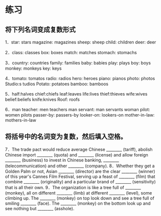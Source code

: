 # 练习

## 将下列名词变成复数形式

1．star: stars
 magazine: magazines
 sheep: sheep
 child: children
 deer: deer

2．class: classes
 box: boxes
 match: matches
 stomach: stomachs

3．country: countries
 family: families
 baby: babies
 play: plays
 boy: boys
 monkey: monkeys
 key: keys

4．tomato: tomatos
 radio: radios
 hero: heroes
 piano: pianos
 photo: photos
 Studio:s tudios
 Potato: potatoes
 bamboo: bamboos

5．half:halves
 chief:chiefs
 leaf:leaves
 life:lives
 thief:thieves
 wife:wives
 belief:beliefs
 knife:knives
 Roof: roofs

6．man teacher: men teachers
 man servant: man servants
 woman pilot: women pilots
 passer-by: passers-by
 looker-on: lookers-on
 mother-in-law: mothers-in-law

## 将括号中的名词变为复数，然后填入空格。

7．The trade pact would reduce average Chinese ________ (tariff), abolish Chinese import ________ (quota) and ________ (license) and allow foreign ________ (business) to invest in Chinese banking, ________ (telecommunication) and other ________ (company).
8．Whether they get a Golden Palm or not, Asian ________ (director) are the clear ________ (winner) of this year's Cannes Film Festival, serving up a feast of ________ (film) that combine ________ (originality) and a particular brand of ________ (sensitivity) that is all their own.
9．The organization is like a tree full of ________ (monkey), all on different ________ (limb) at different ________ (level), some climbing up. The ________ (monkey) on top look down and see a tree full of smiling ________ (face). The ________ (monkey) on the bottom look up and see nothing but ________ (asshole).



